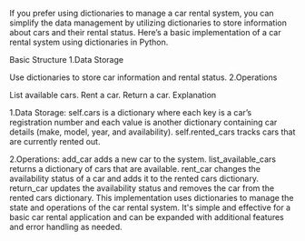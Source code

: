 If you prefer using dictionaries to manage a car rental system, you can simplify the data management by utilizing dictionaries to store information about cars and their rental status. Here’s a basic implementation of a car rental system using dictionaries in Python.

Basic Structure
1.Data Storage

Use dictionaries to store car information and rental status.
2.Operations

List available cars.
Rent a car.
Return a car.
Explanation

1.Data Storage:
self.cars is a dictionary where each key is a car’s registration number and each value is another dictionary containing car details (make, model, year, and availability).
self.rented_cars tracks cars that are currently rented out.

2.Operations:
add_car adds a new car to the system.
list_available_cars returns a dictionary of cars that are available.
rent_car changes the availability status of a car and adds it to the rented cars dictionary.
return_car updates the availability status and removes the car from the rented cars dictionary.
This implementation uses dictionaries to manage the state and operations of the car rental system. It's simple and effective for a basic car rental application and can be expanded with additional features and error handling as needed.
